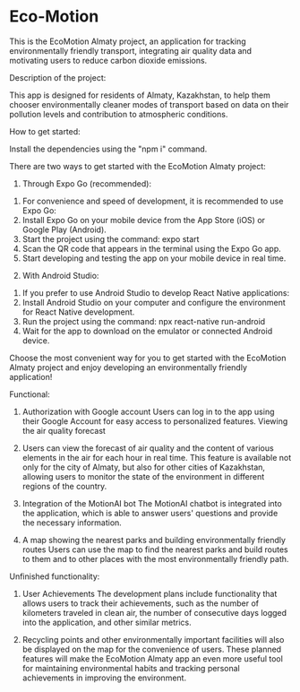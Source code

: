 # Eco-Motion

This is the EcoMotion Almaty project, an application for tracking environmentally friendly transport, integrating air quality data and motivating users to reduce carbon dioxide emissions.


Description of the project:

This app is designed for residents of Almaty, Kazakhstan, to help them chooser environmentally cleaner modes of transport based on data on their pollution levels and contribution to atmospheric conditions.


How to get started:

Install the dependencies using the "npm i" command.

There are two ways to get started with the EcoMotion Almaty project:

1. Through Expo Go (recommended):
1) For convenience and speed of development, it is recommended to use Expo Go:
2) Install Expo Go on your mobile device from the App Store (iOS) or Google Play (Android).
3) Start the project using the command: expo start
4) Scan the QR code that appears in the terminal using the Expo Go app.
5) Start developing and testing the app on your mobile device in real time.

2. With Android Studio:
1) If you prefer to use Android Studio to develop React Native applications:
2) Install Android Studio on your computer and configure the environment for React Native development.
3) Run the project using the command: npx react-native run-android
4) Wait for the app to download on the emulator or connected Android device.
   
Choose the most convenient way for you to get started with the EcoMotion Almaty project and enjoy developing an environmentally friendly application!



Functional:

1. Authorization with Google account
Users can log in to the app using their Google Account for easy access to personalized features.
Viewing the air quality forecast

2. Users can view the forecast of air quality and the content of various elements in the air for each hour in real time.
This feature is available not only for the city of Almaty, but also for other cities of Kazakhstan, allowing users to monitor the state of the environment in different regions of the country.

3. Integration of the MotionAI bot
The MotionAI chatbot is integrated into the application, which is able to answer users' questions and provide the necessary information.

4. A map showing the nearest parks and building environmentally friendly routes
Users can use the map to find the nearest parks and build routes to them and to other places with the most environmentally friendly path.



Unfinished functionality:

1. User Achievements
The development plans include functionality that allows users to track their achievements, such as the number of kilometers traveled in clean air, the number of consecutive days logged into the application, and other similar metrics.

2. Recycling points and other environmentally important facilities will also be displayed on the map for the convenience of users.
These planned features will make the EcoMotion Almaty app an even more useful tool for maintaining environmental habits and tracking personal achievements in improving the environment.

